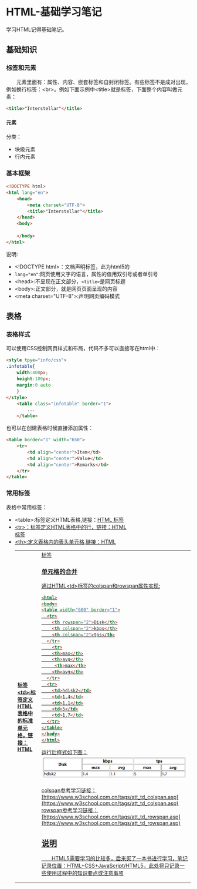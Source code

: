 # HTML-基础学习笔记
学习HTML记得基础笔记。
## 基础知识
### 标签和元素
&#8195;&#8195;元素里面有：属性、内容、嵌套标签和自封闭标签。有些标签不是成对出现，例如换行标签：&#60;br&#62;。例如下面示例中&#60;title&#62;就是标签，下面整个内容叫做元素：
```html
<title>"Interstellar"</title>
```
#### 元素
分类：
- 块级元素
- 行内元素

### 基本框架
```html
<!DOCTYPE html>
<html lang="en"> 
    <head>
        <meta charset="UTF-8">
        <title>"Interstellar"</title>
    </head>
    <body>

    </body>
</html>
```
说明:
- &#60;!DOCTYPE html&#62;：文档声明标签，此为html5的
- `lang="en"`:网页使用文字的语言，属性的值用双引号或者单引号
- &#60;head&#62;:不呈现在正文部分，`<title>`是网页标题
- &#60;body&#62;:正文部分，就是网页页面呈现的内容
- &#60;meta charset="UTF-8"&#62;:声明网页编码模式

## 表格
### 表格样式
可以使用CSS控制网页样式和布局，代码不多可以直接写在html中：
```html
<style tpye="info/css">
.infotable{
    width:400px;
    height:100px;
    margin:0 auto
    }
</style>
    <table class="infotable" border="1">
        ...
    </table>
```
也可以在创建表格时候直接添加属性：
```html
<table border="1" width="650">
    <tr>
        <td align="center">Item</td>
        <td align="center">Value</td>
        <td align="center">Remarks</td>
    </tr>
</table>
```
### 常用标签
表格中常用标签：
- &#60;table&#62;:标签定义HTML表格,链接：[HTML <table> 标签](https://www.w3school.com.cn/tags/tag_table.asp)
- &#60;tr&#62;：标签定义HTML表格中的行，链接：[HTML <tr> 标签](https://www.w3school.com.cn/tags/tag_tr.asp)
- &#60;th&#62;:定义表格内的表头单元格,链接：[HTML <th> 标签](https://www.w3school.com.cn/tags/tag_th.asp)
- &#60;td&#62;:标签定义HTML表格中的标准单元格，链接：[HTML <td> 标签](https://www.w3school.com.cn/tags/tag_td.asp)

### 单元格的合并
通过HTML&#60;td&#62;标签的colspan和rowspan属性实现:
```html
<html>
<body>
<table width="600" border="1">
  <tr>
    <th rowspan="2">Disk</th>
    <th colspan="2">kbps</th>
	<th colspan="2">tps</th>
  </tr>
    <tr>
    <th>max</th>
	<th>avg</th>
	 <th>max</th>
	<th>avg</th>
  </tr>
  <tr>
    <td>hdisk2</td>
    <td>1.4</td>
	<td>1.1</td>
	<td>5</td>
	<td>1.7</td>
  </tr>
</table>
</body>
</html>
```
运行后样式如下图：   
![colspan&rowspan](colspan&rowspan.png)

colspan参考学习链接：[https://www.w3school.com.cn/tags/att_td_colspan.asp](https://www.w3school.com.cn/tags/att_td_colspan.asp)     
rowspan参考学习链接：[https://www.w3school.com.cn/tags/att_td_rowspan.asp](https://www.w3school.com.cn/tags/att_td_rowspan.asp)

## 说明
&#8195;&#8195;HTML5需要学习的比较多，后来买了一本书进行学习，笔记记录位置：[HTML+CSS+JavaScript/HTML5](https://ebook.big1000.com/15-HTML+CSS+JavaScript/01-HTML5/)，此处将只记录一些使用过程中的知识要点或注意事项
